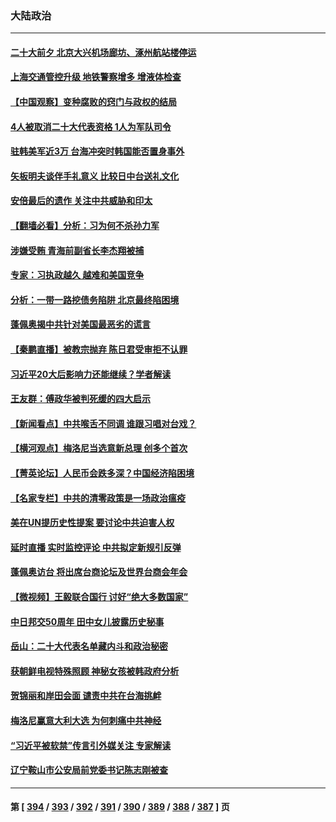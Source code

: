 ### 大陆政治
---
#### [二十大前夕 北京大兴机场廊坊、涿州航站楼停运](../../pages/ncid277/n13833679.md) 
#### [上海交通管控升级 地铁警察增多 增液体检查](../../pages/ncid277/n13833610.md) 
#### [【中国观察】变种腐败的窍门与政权的结局](../../pages/ncid277/n13833405.md) 
#### [4人被取消二十大代表资格 1人为军队司令](../../pages/ncid277/n13833550.md) 
#### [驻韩美军近3万 台海冲突时韩国能否置身事外](../../pages/ncid277/n13833401.md) 
#### [矢板明夫谈伴手礼意义 比较日中台送礼文化](../../pages/ncid277/n13833379.md) 
#### [安倍最后的遗作 关注中共威胁和印太](../../pages/ncid277/n13833342.md) 
#### [【翻墙必看】分析：习为何不杀孙力军](../../pages/ncid277/n13833474.md) 
#### [涉嫌受贿 青海前副省长李杰翔被捕](../../pages/ncid277/n13833407.md) 
#### [专家：习执政越久 越难和美国竞争](../../pages/ncid277/n13833282.md) 
#### [分析：一带一路挖债务陷阱 北京最终陷困境](../../pages/ncid277/n13833272.md) 
#### [蓬佩奥揭中共针对美国最恶劣的谎言](../../pages/ncid277/n13833370.md) 
#### [【秦鹏直播】被教宗抛弃 陈日君受审拒不认罪](../../pages/ncid277/n13833266.md) 
#### [习近平20大后影响力还能继续？学者解读](../../pages/ncid277/n13833167.md) 
#### [王友群：傅政华被判死缓的四大启示](../../pages/ncid277/n13833274.md) 
#### [【新闻看点】中共喉舌不同调 谁跟习唱对台戏？](../../pages/ncid277/n13833235.md) 
#### [【横河观点】梅洛尼当选意新总理 创多个首次](../../pages/ncid277/n13833252.md) 
#### [【菁英论坛】人民币会跌多深？中国经济陷困境](../../pages/ncid277/n13833237.md) 
#### [【名家专栏】中共的清零政策是一场政治瘟疫](../../pages/ncid277/n13833018.md) 
#### [美在UN提历史性提案 要讨论中共迫害人权](../../pages/ncid277/n13833221.md) 
#### [延时直播 实时监控评论 中共拟定新规引反弹](../../pages/ncid277/n13833224.md) 
#### [蓬佩奥访台 将出席台商论坛及世界台商会年会](../../pages/ncid277/n13833142.md) 
#### [【微视频】王毅联合国行 讨好“绝大多数国家”](../../pages/ncid277/n13833075.md) 
#### [中日邦交50周年 田中女儿披露历史秘事](../../pages/ncid277/n13833154.md) 
#### [岳山：二十大代表名单藏内斗和政治秘密](../../pages/ncid277/n13833108.md) 
#### [获朝鲜电视特殊照顾 神秘女孩被韩政府分析](../../pages/ncid277/n13833076.md) 
#### [贺锦丽和岸田会面 谴责中共在台海挑衅](../../pages/ncid277/n13833009.md) 
#### [梅洛尼赢意大利大选 为何刺痛中共神经](../../pages/ncid277/n13833003.md) 
#### [“习近平被软禁”传言引外媒关注 专家解读](../../pages/ncid277/n13832922.md) 
#### [辽宁鞍山市公安局前党委书记陈志刚被查](../../pages/ncid277/n13832944.md) 

---
#### 第 [ [394](./394.md) / [393](./393.md) / [392](./392.md) / [391](./391.md) / [390](./390.md) / [389](./389.md) / [388](./388.md) / [387](./387.md) ] 页
